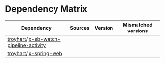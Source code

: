 # Dependency Matrix

Dependency | Sources | Version | Mismatched versions
---------- | ------- | ------- | -------------------
[troyhart/jx-sb-watch-pipeline-activity](https://github.com/troyhart/jx-sb-watch-pipeline-activity.git) |  | []() | 
[troyhart/jx-spring-web](https://github.com/troyhart/jx-spring-web.git) |  | []() | 
